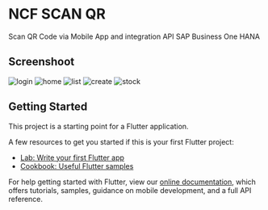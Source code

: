 # NCF SCAN QR 

Scan QR Code via Mobile App and integration API SAP Business One HANA

## Screenshoot

![login](https://user-images.githubusercontent.com/49827113/74495045-3e7e8380-4f09-11ea-9622-532e58ad01fd.png)
![home](https://user-images.githubusercontent.com/49827113/74495066-53f3ad80-4f09-11ea-9cae-976ad479d1ec.png)
![list](https://user-images.githubusercontent.com/49827113/74495072-56ee9e00-4f09-11ea-915e-27ea9691a61e.png)
![create](https://user-images.githubusercontent.com/49827113/74495540-ad101100-4f0a-11ea-8238-2df68c6b0d75.png)
![stock](https://user-images.githubusercontent.com/49827113/74495696-227be180-4f0b-11ea-9068-adfbae1eb951.png)


## Getting Started

This project is a starting point for a Flutter application.

A few resources to get you started if this is your first Flutter project:

- [Lab: Write your first Flutter app](https://flutter.dev/docs/get-started/codelab)
- [Cookbook: Useful Flutter samples](https://flutter.dev/docs/cookbook)

For help getting started with Flutter, view our
[online documentation](https://flutter.dev/docs), which offers tutorials,
samples, guidance on mobile development, and a full API reference.
